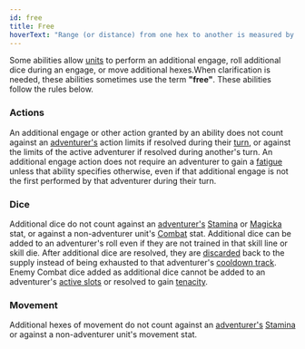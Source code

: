 ```yaml
---
id: free
title: Free
hoverText: "Range (or distance) from one hex to another is measured by counting the number of hexes between those hexes, including the destination hex, regardless of whether those hexes are occupied."
---
```


Some abilities allow [units](/docs/all/glossary/unit) to perform an additional engage, roll additional dice during an engage, or move additional hexes.When clarification is needed, these abilities sometimes use the term **"free"**. These abilities follow the rules below.

### Actions
An additional engage or other action granted by an ability does not count against an [adventurer's](/docs/all/glossary/adventurer) action limits if resolved during their [turn](/docs/all/glossary/turn), or against the limits of the active adventurer if resolved during another's turn. An additional engage action does not require an adventurer to gain a [fatigue](/docs/all/glossary/fatigue) unless that ability specifies otherwise, even if that additional engage is not the first performed by that adventurer during their turn.

### Dice
Additional dice do not count against an [adventurer's](/docs/all/glossary/adventurer) [Stamina](/docs/all/stats/stamina) or [Magicka](/docs/all/stats/magicka) stat, or against a non-adventurer unit's [Combat](/docs/all/skill-lines/combat) stat. Additional dice can be added to an adventurer's roll even if they are not trained in that skill line or skill die. After additional dice are resolved, they are [discarded](/docs/all/glossary/discard) back to the supply instead of being exhausted to that adventurer's [cooldown track](/docs/all/glossary/cooldown-track). Enemy Combat dice added as additional dice cannot be added to an adventurer's [active slots](/docs/all/glossary/active-slot) or resolved to gain [tenacity](/docs/all/glossary/tenacity).

### Movement
Additional hexes of movement do not count against an [adventurer's](/docs/all/glossary/adventurer) [Stamina](/docs/all/stats/stamina) or against a non-adventurer unit's movement stat.